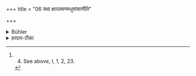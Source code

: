 +++
title = "06 यथा क्षारलवणमधुमांसानीति"

+++

<details><summary>Bühler</summary>

6. Such as pungent condiments, salt, honey, or meat (and the like). [^1] 


[^1]:  4. See above, I, 1, 2, 23.
</details>

<details><summary>हरदत्त-टीका</summary>

## सूत्रम्
यथा क्षारलवणमधुमांसानीति ॥ ६ ॥  
### प्रस्तावः
किं पुनस्तत्—  
## टिप्पनी
यथेतिवचना'च्छ्रुतिविप्रतिषिद्ध'मिति लक्षणतः प्रतिषेधाच्च क्षारादिग्रहणमेवंविधस्योपलक्षणम् ॥६॥
</details>
